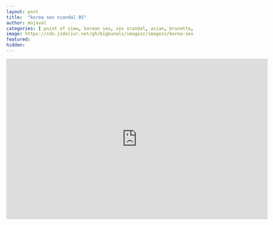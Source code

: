 ```yaml
---
layout: post
title:  "korea sex scandal 05"
author: mojaval
categories: [ point of view, korean sex, sex scandal, asian, brunette, teen, young, nice tits, natural tits, blowjob, hardcore, cowgirl, missionary, high heels ]
image: https://cdn.jsdelivr.net/gh/bigbunals/imagezz/imagezz/korea-sex-scandal-05___9f64efa5607e9b26b68ee986acf3c20ba5be9ce1.mp4.jpg
featured: 
hidden: 
---
```


<iframe src="https://openload.co/embed/Wuj3glHlsrM/korea-sex-scandal-05___9f64efa5607e9b26b68ee986acf3c20ba5be9ce1.mp4" scrolling="no" frameborder="0" width="700" height="430" allowfullscreen="true" webkitallowfullscreen="true" mozallowfullscreen="true"></iframe>